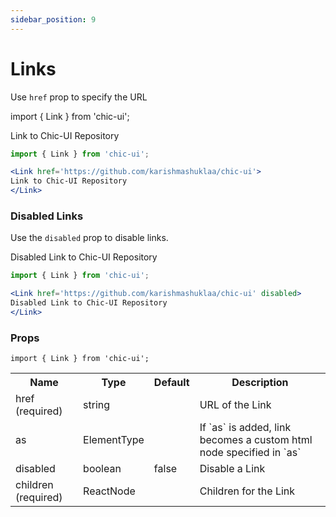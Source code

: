 ```yaml
---
sidebar_position: 9
---
```


# Links

Use `href` prop to specify the URL

import { Link } from 'chic-ui';

<Link href='https://github.com/karishmashuklaa/chic-ui'>
Link to Chic-UI Repository
</Link>

```jsx
import { Link } from 'chic-ui';

<Link href='https://github.com/karishmashuklaa/chic-ui'>
Link to Chic-UI Repository
</Link>
```

### Disabled Links
Use the `disabled` prop to disable links.

<Link href='https://github.com/karishmashuklaa/chic-ui' disabled>
Disabled Link to Chic-UI Repository
</Link>

```jsx
import { Link } from 'chic-ui';

<Link href='https://github.com/karishmashuklaa/chic-ui' disabled>
Disabled Link to Chic-UI Repository
</Link>
```

### Props

```
import { Link } from 'chic-ui';
```

<table>
  <tr>
     <th>Name</th>
     <th>Type</th>
     <th>Default</th>
     <th>Description</th>
  </tr>
  <tr>
    <td>href (required)</td>
    <td>string</td>
    <td></td>
    <td>URL of the Link</td>
  </tr>
  <tr>
    <td>as</td>
    <td>ElementType</td>
    <td></td>
    <td>If `as` is added, link becomes a custom html node specified in `as`</td>
  </tr>
  <tr>
    <td>disabled</td>
    <td>boolean</td>
    <td>false</td>
    <td>Disable a Link</td>
  </tr>
  <tr>
    <td>children (required)</td>
    <td>ReactNode</td>
    <td></td>
    <td>Children for the Link</td>
  </tr>
</table>
